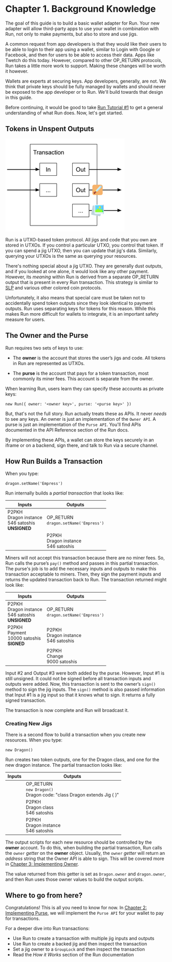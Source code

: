 # Chapter 1. Background Knowledge

The goal of this guide is to build a basic wallet adapter for Run. Your new adapter will allow third-party apps to use your wallet in combination with Run, not only to make payments, but also to store and use jigs.

A common request from app developers is that they would like their users to be able to login to their app using a wallet, similar to Login with Google or Facebook, and then for users to be able to access their data. Apps like Twetch do this today. However, compared to other OP_RETURN protocols, Run takes a little more work to support. Making these changes will be worth it however.

Wallets are experts at securing keys. App developers, generally, are not. We think that private keys should be fully managed by wallets and should never be exposed to the app developer or to Run. We'll build towards that design in this guide.

Before continuing, it would be good to take [Run Tutorial #1](https://run.network/lessons/mockchain-jig-web-console/) to get a general understanding of what Run does. Now, let's get started.

## Tokens in Unspent Outputs

![Token Transaction](assets/token_transaction.png)

Run is a UTXO-based token protocol. All jigs and code that you own are stored in UTXOs. If you control a particular UTXO, you control that token. If you can spend a jig UTXO, then you can update that jig's data. Similarly, querying your UTXOs is the same as querying your resources.

There's nothing special about a jig UTXO. They are generally dust outputs, and if you looked at one alone, it would look like any other payment. However, its *meaning* within Run is derived from a separate OP_RETURN output that is present in every Run transaction. This strategy is similar to [SLP](https://simpleledger.cash/) and various other colored coin protocols.

Unfortunately, it also means that special care must be taken not to accidentally spend token outputs since they look identical to payment outputs. Run uses separating keys for tokens for this reason. While this makes Run more difficult for wallets to integrate, it is an important safety measure for users.

## The Owner and the Purse

Run requires two sets of keys to use:

* The **owner** is the account that stores the user’s jigs and code. All tokens in Run are represented as UTXOs. 

* The **purse** is the account that pays for a token transaction, most commonly its miner fees. This account is separate from the owner.

When learning Run, users learn they can specify these accounts as private keys:

    new Run({ owner: '<owner key>', purse: '<purse key>' })

But, that's not the full story. Run actually treats these as APIs. It never *needs* to see any keys. An owner is just an implementation of the `Owner API`. A purse is just an implementation of the `Purse API`. You'll find APIs documented in the API Reference section of the Run docs.

By implementing these APIs, a wallet can store the keys securely in an iframe or on a backend, sign there, and talk to Run via a secure channel.

## How Run Builds a Transaction

When you type:

	dragon.setName('Empress')

Run internally builds a *partial transaction* that looks like:

| Inputs | Outputs |
|--------|---------|
| P2PKH<br>Dragon instance<br>546 satoshis<br>**UNSIGNED** | OP_RETURN<br>`dragon.setName('Empress')` |
| | P2PKH<br>Dragon instance<br>546 satoshis |

Miners will not accept this transaction because there are no miner fees. So, Run calls the purse’s `pay()` method and passes in this partial transaction. The purse's job is to add the necessary inputs and outputs to make this transaction acceptable to miners. Then, they sign the payment inputs and returns the updated transaction back to Run. The transaction returned might look like:

| Inputs | Outputs |
|--------|---------|
| P2PKH<br>Dragon instance<br>546 satoshis<br>**UNSIGNED** | OP_RETURN<br>`dragon.setName('Empress')` |
| P2PKH<br>Payment<br>10000 satoshis<br>**SIGNED** | P2PKH<br>Dragon instance<br>546 satoshis |
| | P2PKH<br>Change<br>9000 satoshis |

Input #2 and Output #3 were both added by the purse. However, Input #1 is still unsigned. It could not be signed before all transaction inputs and outputs were added. Now, this transaction is sent to the owner’s `sign()` method to sign the jig inputs. The `sign()` method is also passed information that Input #1 is a jig input so that it knows what to sign. It returns a fully signed transaction.

The transaction is now complete and Run will broadcast it.

### Creating New Jigs

There is a second flow to build a transaction when you create new resources. When you type:

    new Dragon()

Run creates two token outputs, one for the Dragon class, and one for the new dragon instance. The partial transaction looks like:

| Inputs | Outputs |
|--------|---------|
| | OP_RETURN<br>`new Dragon()`<br>Dragon code: "class Dragon extends Jig { }" |
| | P2PKH<br>Dragon class<br>546 satoshis |
| | P2PKH<br>Dragon instance<br>546 satoshis |

The output scripts for each new resource should be controlled by the **owner** account. To do this, when building the partial transaction, Run calls the `owner` *getter* on the **owner** object. Usually, the `owner` *getter* will return an *address* string that the Owner API is able to sign. This will be covered more in [Chapter 3: Implementing Owner](03-owner.md).

The value returned from this getter is set as `Dragon.owner` and `dragon.owner`, and then Run uses those owner values to build the output scripts.

## Where to go from here?

Congratulations! This is all you need to know for now. In [Chapter 2: Implementing Purse](02-purse.md), we will implement the `Purse API` for your wallet to pay for transactions.

For a deeper dive into Run transactions:

* Use Run to create a transaction with multiple jig inputs and outputs
* Use Run to create a backed jig and then inspect the transaction
* Set a jig owner to a `GroupLock` and then inspect the transaction
* Read the *How it Works* section of the Run documentation
